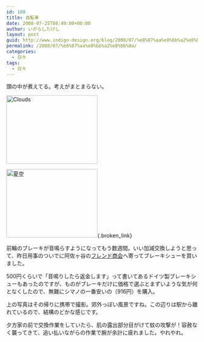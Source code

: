 ```yaml
---
id: 180
title: 自転車
date: 2008-07-25T08:49:00+00:00
author: いがらしたけし
layout: post
guid: http://www.indigo-design.org/blog/2008/07/%e8%87%aa%e8%bb%a2%e8%bb%8a/
permalink: /2008/07/%e8%87%aa%e8%bb%a2%e8%bb%8a/
categories:
  - 日々
tags:
  - 日々
---
```

頭の中が煮えてる。考えがまとまらない。

[<img src="http://farm4.static.flickr.com/3159/2697479567_9a0a780e99_m.jpg" width="240" height="180" alt="Clouds" />](http://www.flickr.com/photos/takeshi81/2697479567/ "Clouds by Takeshi*, on Flickr")

[<img src="http://art8.photozou.jp/pub/767/120767/photo/11044877.jpg" alt="夏空" width="240" height="180" />](http://photozou.jp/photo/show/120767/11044877){.broken_link}

前輪のブレーキが音鳴らすようになってもう数週間。いい加減交換しようと思って、昨日用事のついでに阿佐ヶ谷の[フレンド商会](http://www.friendsyokai.co.jp/)へ寄ってブレーキシューを買いました。

500円くらいで「音鳴りしたら返金します」って書いてあるドイツ製ブレーキシューもあったのですが、ものがブレーキだけに価格で選ぶとまずいような気が何となくしたので、無難にシマノの一番安いの（916円）を購入。

上の写真はその帰りに携帯で撮影。郊外っぽい風景ですね。この辺りは駅から離れているので、結構のどかな感じです。

夕方家の前で交換作業をしていたら、肌の露出部分目がけて蚊の攻撃が！容赦なく襲ってきて、追い払いながらの作業で腕が余計に疲れました。やれやれ。
